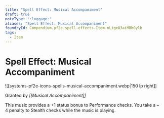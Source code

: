 ```yaml
---
title: "Spell Effect: Musical Accompaniment"
draft: true
noteType: ":luggage:"
aliases: "Spell Effect: Musical Accompaniment"
foundryId: Compendium.pf2e.spell-effects.Item.nLige83aiMBh0ylb
tags:
  - Item
---
```


# Spell Effect: Musical Accompaniment
![[systems-pf2e-icons-spells-musical-accompaniment.webp|150 lp right]]

Granted by _[[Musical Accompaniment]]_

This music provides a +1 status bonus to Performance checks. You take a –4 penalty to Stealth checks while the music is playing.
